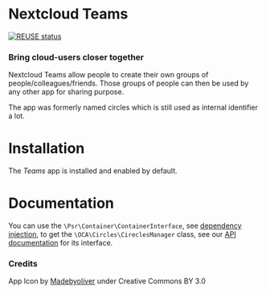 <!--
  - SPDX-FileCopyrightText: 2016-2024 Nextcloud GmbH and Nextcloud contributors
  - SPDX-License-Identifier: AGPL-3.0-or-later
-->
# Nextcloud Teams
[![REUSE status](https://api.reuse.software/badge/github.com/nextcloud/circles)](https://api.reuse.software/info/github.com/nextcloud/circles)

### Bring cloud-users closer together

Nextcloud Teams allow people to create their own groups of people/colleagues/friends.
Those groups of people can then be used by any other app for sharing purpose.

The app was formerly named circles which is still used as internal identifier a lot.


# Installation
The *Teams* app is installed and enabled by default.

# Documentation
You can use the `\Psr\Container\ContainerInterface`, see [dependency injection](https://docs.nextcloud.com/server/stable/developer_manual/basics/dependency_injection.html), to get the `\OCA\Circles\CireclesManager` class, see our [API documentation](https://nextcloud.github.io/circles/) for its interface.

### Credits

App Icon by [Madebyoliver](http://www.flaticon.com/authors/madebyoliver) under Creative Commons BY 3.0

